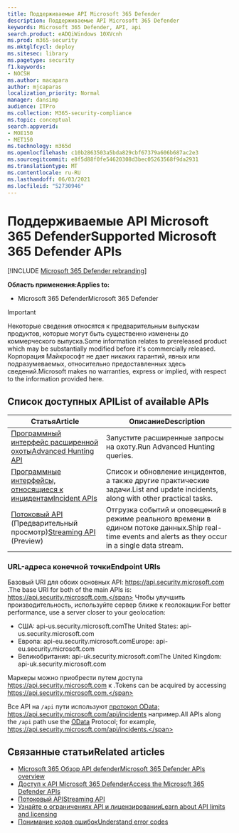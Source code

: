 ```yaml
---
title: Поддерживаемые API Microsoft 365 Defender
description: Поддерживаемые API Microsoft 365 Defender
keywords: Microsoft 365 Defender, API, api
search.product: eADQiWindows 10XVcnh
ms.prod: m365-security
ms.mktglfcycl: deploy
ms.sitesec: library
ms.pagetype: security
f1.keywords:
- NOCSH
ms.author: macapara
author: mjcaparas
localization_priority: Normal
manager: dansimp
audience: ITPro
ms.collection: M365-security-compliance
ms.topic: conceptual
search.appverid:
- MOE150
- MET150
ms.technology: m365d
ms.openlocfilehash: c10b2863503a5bda829cbf67379a606b687ac2e3
ms.sourcegitcommit: e8f5d88f0fe54620308d3bec05263568f9da2931
ms.translationtype: MT
ms.contentlocale: ru-RU
ms.lasthandoff: 06/03/2021
ms.locfileid: "52730946"
---
```

# <a name="supported-microsoft-365-defender-apis"></a><span data-ttu-id="73587-104">Поддерживаемые API Microsoft 365 Defender</span><span class="sxs-lookup"><span data-stu-id="73587-104">Supported Microsoft 365 Defender APIs</span></span> 

[!INCLUDE [Microsoft 365 Defender rebranding](../includes/microsoft-defender.md)]

<span data-ttu-id="73587-105">**Область применения:**</span><span class="sxs-lookup"><span data-stu-id="73587-105">**Applies to:**</span></span>
- <span data-ttu-id="73587-106">Microsoft 365 Defender</span><span class="sxs-lookup"><span data-stu-id="73587-106">Microsoft 365 Defender</span></span>

> [!IMPORTANT]
> <span data-ttu-id="73587-107">Некоторые сведения относятся к предварительным выпускам продуктов, которые могут быть существенно изменены до коммерческого выпуска.</span><span class="sxs-lookup"><span data-stu-id="73587-107">Some information relates to prereleased product which may be substantially modified before it's commercially released.</span></span> <span data-ttu-id="73587-108">Корпорация Майкрософт не дает никаких гарантий, явных или подразумеваемых, относительно предоставленных здесь сведений.</span><span class="sxs-lookup"><span data-stu-id="73587-108">Microsoft makes no warranties, express or implied, with respect to the information provided here.</span></span>

## <a name="list-of-available-apis"></a><span data-ttu-id="73587-109">Список доступных API</span><span class="sxs-lookup"><span data-stu-id="73587-109">List of available APIs</span></span>

<span data-ttu-id="73587-110">Статья</span><span class="sxs-lookup"><span data-stu-id="73587-110">Article</span></span> | <span data-ttu-id="73587-111">Описание</span><span class="sxs-lookup"><span data-stu-id="73587-111">Description</span></span>
-|-
[<span data-ttu-id="73587-112">Программный интерфейс расширенной охоты</span><span class="sxs-lookup"><span data-stu-id="73587-112">Advanced Hunting API</span></span>](api-advanced-hunting.md) | <span data-ttu-id="73587-113">Запустите расширенные запросы на охоту.</span><span class="sxs-lookup"><span data-stu-id="73587-113">Run Advanced Hunting queries.</span></span>
[<span data-ttu-id="73587-114">Программные интерфейсы, относящиеся к инцидентам</span><span class="sxs-lookup"><span data-stu-id="73587-114">Incident APIs</span></span>](api-incident.md) | <span data-ttu-id="73587-115">Список и обновление инцидентов, а также другие практические задачи.</span><span class="sxs-lookup"><span data-stu-id="73587-115">List and update incidents, along with other practical tasks.</span></span>
<span data-ttu-id="73587-116">[Потоковый API](../defender-endpoint/raw-data-export.md) (Предварительный просмотр)</span><span class="sxs-lookup"><span data-stu-id="73587-116">[Streaming API](../defender-endpoint/raw-data-export.md) (Preview)</span></span> | <span data-ttu-id="73587-117">Отгрузка событий и оповещений в режиме реального времени в едином потоке данных.</span><span class="sxs-lookup"><span data-stu-id="73587-117">Ship real-time events and alerts as they occur in a single data stream.</span></span>

### <a name="endpoint-uris"></a><span data-ttu-id="73587-118">URL-адреса конечной точки</span><span class="sxs-lookup"><span data-stu-id="73587-118">Endpoint URIs</span></span>

<span data-ttu-id="73587-119">Базовый URI для обоих основных API: https://api.security.microsoft.com .</span><span class="sxs-lookup"><span data-stu-id="73587-119">The base URI for both of the main APIs is: https://api.security.microsoft.com.</span></span> <span data-ttu-id="73587-120">Чтобы улучшить производительность, используйте сервер ближе к геолокации:</span><span class="sxs-lookup"><span data-stu-id="73587-120">For better performance, use a server closer to your geolocation:</span></span>

- <span data-ttu-id="73587-121">США: api-us.security.microsoft.com</span><span class="sxs-lookup"><span data-stu-id="73587-121">The United States: api-us.security.microsoft.com</span></span>
- <span data-ttu-id="73587-122">Европа: api-eu.security.microsoft.com</span><span class="sxs-lookup"><span data-stu-id="73587-122">Europe: api-eu.security.microsoft.com</span></span>
- <span data-ttu-id="73587-123">Великобритания: api-uk.security.microsoft.com</span><span class="sxs-lookup"><span data-stu-id="73587-123">The United Kingdom: api-uk.security.microsoft.com</span></span>

<span data-ttu-id="73587-124">Маркеры можно приобрести путем доступа https://api.security.microsoft.com к .</span><span class="sxs-lookup"><span data-stu-id="73587-124">Tokens can be acquired by accessing https://api.security.microsoft.com.</span></span>

<span data-ttu-id="73587-125">Все API на `/api` пути используют [протокол OData;](/odata/overview) https://api.security.microsoft.com/api/incidents например.</span><span class="sxs-lookup"><span data-stu-id="73587-125">All APIs along the `/api` path use the [OData](/odata/overview) Protocol; for example, https://api.security.microsoft.com/api/incidents.</span></span>

## <a name="related-articles"></a><span data-ttu-id="73587-126">Связанные статьи</span><span class="sxs-lookup"><span data-stu-id="73587-126">Related articles</span></span>

- [<span data-ttu-id="73587-127">Microsoft 365 Обзор API defender</span><span class="sxs-lookup"><span data-stu-id="73587-127">Microsoft 365 Defender APIs overview</span></span>](api-overview.md)
- [<span data-ttu-id="73587-128">Доступ к API Microsoft 365 Defender</span><span class="sxs-lookup"><span data-stu-id="73587-128">Access the Microsoft 365 Defender APIs</span></span>](api-access.md)
- [<span data-ttu-id="73587-129">Потоковый API</span><span class="sxs-lookup"><span data-stu-id="73587-129">Streaming API</span></span>](../defender-endpoint/raw-data-export.md)
- [<span data-ttu-id="73587-130">Узнайте о ограничениях API и лицензировании</span><span class="sxs-lookup"><span data-stu-id="73587-130">Learn about API limits and licensing</span></span>](api-terms.md)
- [<span data-ttu-id="73587-131">Понимание кодов ошибок</span><span class="sxs-lookup"><span data-stu-id="73587-131">Understand error codes</span></span>](api-error-codes.md)

